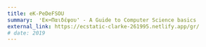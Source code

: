 ```yaml
---
title: eK-PeDeFSOU
summary:  ❛Εκ⌨Παιδέψου❜ - A Guide to Computer Science basics
external_link: https://ecstatic-clarke-261995.netlify.app/gr/
# date: 2019
---
```

